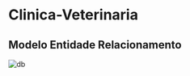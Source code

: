 # Clinica-Veterinaria

## Modelo Entidade Relacionamento
![db](https://user-images.githubusercontent.com/46231350/109428805-769f1a00-79d7-11eb-8734-54230b95bd94.png)
